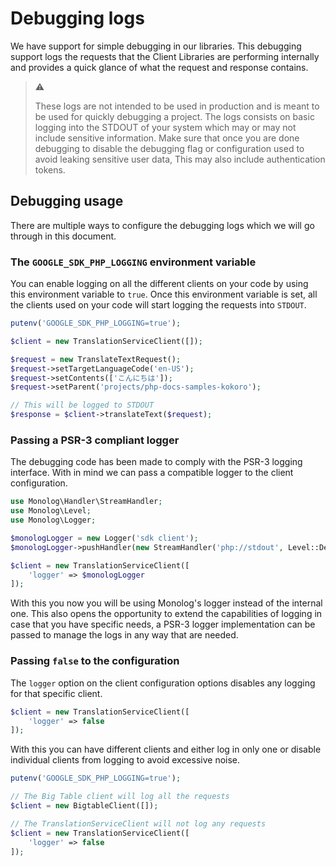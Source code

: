 # Debugging logs

We have support for simple debugging in our libraries. This debugging support logs the requests that
the Client Libraries are performing internally and provides a quick glance of what the request and
response contains.

> :warning:
>
> These logs are not intended to be used in production and is meant to be used for quickly
> debugging a project. The logs consists on basic logging into the STDOUT of your system which may
> or may not include sensitive information. Make sure that once you are done debugging to disable
> the debugging flag or configuration used to avoid leaking sensitive user data, This may also
> include authentication tokens.

## Debugging usage

There are multiple ways to configure the debugging logs which we will go through in this document.

### The `GOOGLE_SDK_PHP_LOGGING` environment variable

You can enable logging on all the different clients on your code by using this environment variable
to `true`. Once this environment variable is set, all the clients used on your code will start
logging the requests into `STDOUT`.

```php
putenv('GOOGLE_SDK_PHP_LOGGING=true');

$client = new TranslationServiceClient([]);

$request = new TranslateTextRequest();
$request->setTargetLanguageCode('en-US');
$request->setContents(['こんにちは']);
$request->setParent('projects/php-docs-samples-kokoro');

// This will be logged to STDOUT
$response = $client->translateText($request);
```

### Passing a PSR-3 compliant logger

The debugging code has been made to comply with the PSR-3 logging interface. With in mind we can
pass a compatible logger to the client configuration.
```php
use Monolog\Handler\StreamHandler;
use Monolog\Level;
use Monolog\Logger;

$monologLogger = new Logger('sdk client');
$monologLogger->pushHandler(new StreamHandler('php://stdout', Level::Debug));

$client = new TranslationServiceClient([
    'logger' => $monologLogger
]);
```

With this you now you will be using Monolog's logger instead of the internal one. This also opens
the opportunity to extend the capabilities of logging in case that you have specific needs, a PSR-3
logger implementation can be passed to manage the logs in any way that are needed.

### Passing `false` to the configuration

The `logger` option on the client configuration options disables any logging for that specific
client.

```php
$client = new TranslationServiceClient([
    'logger' => false
]);
```

With this you can have different clients and either log in only one or disable individual clients
from logging to avoid excessive noise.

```php
putenv('GOOGLE_SDK_PHP_LOGGING=true');

// The Big Table client will log all the requests
$client = new BigtableClient([]);

// The TranslationServiceClient will not log any requests
$client = new TranslationServiceClient([
    'logger' => false
]);
```
